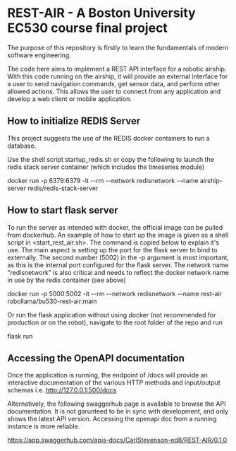 # REST-AIR - A Boston University EC530 course final project

The purpose of this repository is firstly to learn the fundamentals of modern software engineering.

The code here aims to implement a REST API interface for a robotic airship. With this code running on the airship, it will provide an external interface for a user to send navigation commands, get sensor data, and perform other allowed actions. This allows the user to connect from any application and develop a web client or mobile application.

## How to initialize REDIS Server

This project suggests the use of the REDIS docker containers to run a database.

Use the shell script startup_redis.sh or copy the following to launch the redis stack server container (which includes the timeseries module)

docker run -p 6379:6379 -it --rm --network redisnetwork --name airship-server redis/redis-stack-server

## How to start flask server

To run the server as intended with docker, the official image can be pulled from dockerhub. An example of how to start up the image is given as a shell script in <start_rest_air.sh>. The command is copied below to explain it's use. The main aspect is setting up the port for the flask server to bind to externally. The second number (5002) in the -p argument is most important, as this is the internal port configured for the flask server. The network name "redisnetwork" is also critical and needs to reflect the docker network name in use by the redis container (see above)

docker run -p 5000:5002 -it --rm --network redisnetwork --name rest-air robollama/bu530-rest-air:main

Or run the flask application without using docker (not recommended for production or on the robot), navigate to the root folder of the repo and run

flask run

## Accessing the OpenAPI documentation

Once the application is running, the endpoint of /docs will provide an interactive documentation of the various HTTP methods and input/output schemas
i.e. http://127.0.0.1:500/docs

Alternatively, the following swaggerhub page is available to browse the API documentation. It is not garunteed to be in sync with development, and only 
shows the latest API version. Accessing the openapi doc from a running instance is more reliable.

<https://app.swaggerhub.com/apis-docs/CarlStevenson-ed8/REST-AIR/0.1.0>
